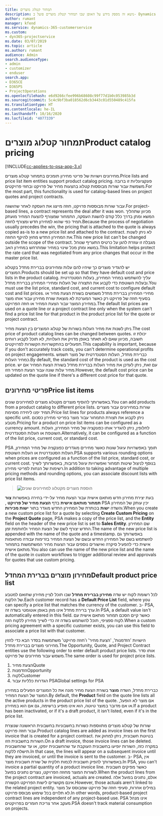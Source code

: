 ```yaml
---
title: תמחור קטלוג מוצרים
description: נושא זה מספק מידע על האופן שבו תמחור קטלוג מוצרים פועל ב- Dynamics 365 Project Service Automation ‏(PSA).
author: rumant
manager: kfend
ms.service: dynamics-365-customerservice
ms.custom:
- dyn365-projectservice
ms.date: 03/07/2019
ms.topic: article
ms.author: rumant
audience: Admin
search.audienceType:
- admin
- customizer
- enduser
search.app:
- D365CE
- D365PS
- ProjectOperations
ms.openlocfilehash: e6d9266cfee996b68608c99f77d1b0c053985b3d
ms.sourcegitcommit: 5c4c9bf3ba018562d6cb3443c01d550489c415fa
ms.translationtype: HT
ms.contentlocale: he-IL
ms.lasthandoff: 10/16/2020
ms.locfileid: "4077339"
---
```

# <a name="product-catalog-pricing"></a><span data-ttu-id="67962-103">תמחור קטלוג מוצרים</span><span class="sxs-lookup"><span data-stu-id="67962-103">Product catalog pricing</span></span> 

[!INCLUDE[cc-applies-to-psa-app-3.x](../includes/cc-applies-to-psa-app-3x.md)]


<span data-ttu-id="67962-104">מחירונים וישויות של פריטי מחירון תומכים בתמחור קטלוג מוצרים.</span><span class="sxs-lookup"><span data-stu-id="67962-104">Price lists and price list item entities support product catalog pricing.</span></span> <span data-ttu-id="67962-105">פונקציונליות זו ברובה משמשת עבור שורות מבוססות קטלוג בהצעות מחיר של פרויקט ובחוזי פרויקטים.</span><span class="sxs-lookup"><span data-stu-id="67962-105">For the most part, this functionality is used for catalog-based lines on project quotes and project contracts.</span></span>

<span data-ttu-id="67962-106">עבור שורות מבוססות פרויקט, חוזה מייצג את העסקה לאחר שהושגה.</span><span class="sxs-lookup"><span data-stu-id="67962-106">For project-based lines, a contract represents the deal after it was won.</span></span> <span data-ttu-id="67962-107">מכיוון שתהליך המשא ומתן בדרך כלל קודם להשגת העסקה, התמחור שמצורף להצעת המחיר מועתק תמיד כפי שהוא למחירון חדש ומצורף לחוזה.</span><span class="sxs-lookup"><span data-stu-id="67962-107">Because the process of negotiation usually precedes the win, the pricing that is attached to the quote is always copied as-is to a new price list and attached to the contract.</span></span> <span data-ttu-id="67962-108">לא ניתן לשנות את המחירון החדש מחוץ להיקף החוזה.</span><span class="sxs-lookup"><span data-stu-id="67962-108">This new price list can't be changed outside the scope of the contract.</span></span> <span data-ttu-id="67962-109">מגבלה זו עוזרת להגן על כרטיס התעריף שנוהל במשא ומתן מכל שינוי במחיר שמתרחש במחירון האב.</span><span class="sxs-lookup"><span data-stu-id="67962-109">This limitation helps protect the rate card that was negotiated from any price changes that occur in the master price list.</span></span>

<span data-ttu-id="67962-110">יש להגדיר מוצרים כך שיהיו להם עלות ומחירונים בברירת מחדל בקטלוג המוצרים.</span><span class="sxs-lookup"><span data-stu-id="67962-110">Products should be set up so that they have default cost and price lists in the product catalog.</span></span> <span data-ttu-id="67962-111">עליך להשתמש במחיר המחירון, בעלות הסטנדרטית ובעלות השוטפת כדי לקבוע את התצורה של העלות ומחירי המחירון בברירת מחדל.</span><span class="sxs-lookup"><span data-stu-id="67962-111">You must use the list price, standard cost, and current cost to configure default cost and list prices.</span></span> <span data-ttu-id="67962-112">מחירי המחירון בברירת מחדל משמשים בשורת הצעת מחיר או בסעיף חוזה של פרויקט רק כאשר המערכת לא מוצאת שורת מחירון עבור אותו מוצר במחירון המוצר עבור הצעת המחיר או חוזה הפרויקט.</span><span class="sxs-lookup"><span data-stu-id="67962-112">The default list prices are used on a quote line or a project contract line only when the system can't find a price list line for that product in the product price list for the quote or project contract.</span></span>

<span data-ttu-id="67962-113">ניתן לשנות את מחיר העלות בשורות של קטלוג המוצרים בין הצעות מחיר.</span><span class="sxs-lookup"><span data-stu-id="67962-113">The cost price of product catalog lines can be changed between quotes.</span></span> <span data-ttu-id="67962-114">יכולת זו חשובה, מכיוון שאם לא תאתר באופן מדויק את העלויות, לא תוכל לקבוע רווחים תפעוליים בהתקשרויות הקשורות לפרויקטים.</span><span class="sxs-lookup"><span data-stu-id="67962-114">This capability is important, because if you don't accurately track costs, you can't determine operational profits on project engagements.</span></span> <span data-ttu-id="67962-115">כברירת מחדל, העלות הסטנדרטית של מוצר תשמש כמחיר העלות.</span><span class="sxs-lookup"><span data-stu-id="67962-115">By default, the standard cost of the product is used as the cost price.</span></span> <span data-ttu-id="67962-116">עם זאת, ניתן לעדכן את מחיר העלות בברירת מחדל בשורת הצעת המחיר אם יש מחיר עלות שונה עבור הצעת המחיר הזו.</span><span class="sxs-lookup"><span data-stu-id="67962-116">However, the default cost price can be updated on the quote line if there's a different cost price for that quote.</span></span>

## <a name="price-list-items"></a><span data-ttu-id="67962-117">פריטי מחירונים</span><span class="sxs-lookup"><span data-stu-id="67962-117">Price list items</span></span>

<span data-ttu-id="67962-118">באפשרותך להוסיף מוצרים מקטלוג מוצרים למחירונים שונים.</span><span class="sxs-lookup"><span data-stu-id="67962-118">You can add products from a product catalog to different price lists.</span></span> <span data-ttu-id="67962-119">שורות במחירונים עבור מוצרים תמיד יפנו ליחידה מסוימת.</span><span class="sxs-lookup"><span data-stu-id="67962-119">Price list lines for products always reference a specific unit.</span></span> <span data-ttu-id="67962-120">ניתן לקבוע את תצורת התמחור עבור מוצר בפריטי מחירון כסכום מטבע.</span><span class="sxs-lookup"><span data-stu-id="67962-120">Pricing for a product on price list items can be configured as a currency amount.</span></span> <span data-ttu-id="67962-121">לחלופין, ניתן להגדיר אותו כפונקציה של מחיר המחירון, העלות השוטפת או העלות הסטנדרטית.</span><span class="sxs-lookup"><span data-stu-id="67962-121">Alternatively, it can be configured as a function of the list price, current cost, or standard cost.</span></span>

<span data-ttu-id="67962-122">PSA תומך באפשרויות עיגול שונות כאשר מחירים מוגדרים כפונקציה של מחיר המחירון, העלות הסטנדרטית או העלות השוטפת.</span><span class="sxs-lookup"><span data-stu-id="67962-122">PSA supports various rounding options when prices are configured as a function of the list price, standard cost, or current cost.</span></span> <span data-ttu-id="67962-123">בנוסף לניצול שיטות תמחור ואפשרויות עיגול מרובות, באפשרותך לשייך רשימות של הנחות לפריטי מחירון.</span><span class="sxs-lookup"><span data-stu-id="67962-123">In addition to taking advantage of multiple pricing methods and rounding options, you can associate discount lists with price list items.</span></span> 

> ![הוספת מוצרים מקטלוג למחירונים שונים](media/basic-guide-16.png)

<span data-ttu-id="67962-125">בעת יצירת מחירון חדש מותאם אישית עבור הצעת מחיר על-ידי בחירה באפשרות **צור תמחור מותאם אישית** בדף **הצעת מחיר של פרויקט‬** ,‏ PSA יכין עותק של המחירון והשדה **ישות** בכותרת של המחירון החדש מוגדר בתור **ישות מכירות**.</span><span class="sxs-lookup"><span data-stu-id="67962-125">When you create a new custom price list for a quote by selecting **Create Custom Pricing** on the **Project Quote** page, PSA makes a copy of the price list, and the **Entity** field on the header of the new price list is set to **Sales Entity**.</span></span> <span data-ttu-id="67962-126">שם המחירון החדש יצורף לשם של הצעת המחיר ולחותמת זמן.</span><span class="sxs-lookup"><span data-stu-id="67962-126">The name of the new price list is appended with the name of the quote and a timestamp.</span></span> <span data-ttu-id="67962-127">באפשרותך גם להשתמש בשם של המחירון החדש ובשם של הצעת המחיר בזרימות עבודה מותאמות אישית כדי להפעיל סיקרה ואישורים נוספים עבור הצעות מחיר המשתמשות בתמחור מותאם אישית.</span><span class="sxs-lookup"><span data-stu-id="67962-127">You also can use the name of the new price list and the name of the quote in custom workflows to trigger additional review and approvals for quotes that use custom pricing.</span></span>

 
## <a name="default-product-price-list"></a><span data-ttu-id="67962-128">מחירון מוצרים בברירת המחדל</span><span class="sxs-lookup"><span data-stu-id="67962-128">Default product price list</span></span>
<span data-ttu-id="67962-129">לכל רשומת לקוח יש שדה **מחירון בברירת מחדל** שבו תוכל לציין מחירון שתואם למטבע של הלקוח.</span><span class="sxs-lookup"><span data-stu-id="67962-129">Each customer record has a **Default Price List** field, where you can specify a price list that matches the currency of the customer.</span></span> <span data-ttu-id="67962-130">ב- PSA, ערך ברירת מחדל אינו מוזן באופן אוטומטי בשדה זה.</span><span class="sxs-lookup"><span data-stu-id="67962-130">In PSA, a default value isn't automatically entered in this field.</span></span> <span data-ttu-id="67962-131">כאשר קיים הסכם תמחור מותאם אישית עם לקוח ספציפי, תוכל להשתמש בשדה זה כדי לשייך מחירון ללקוח הזה.</span><span class="sxs-lookup"><span data-stu-id="67962-131">When a custom pricing agreement with a specific customer exists, you can use this field to associate a price list with that customer.</span></span>

<span data-ttu-id="67962-132">הישויות 'הזדמנות', 'הצעת מחיר' ו'חוזה פרויקט' משתמשות בסדר הבא כדי להזין מחירוני מוצרים בברירת מחדל.</span><span class="sxs-lookup"><span data-stu-id="67962-132">The Opportunity, Quote, and Project Contract entities use the following order to enter default product price lists.</span></span> <span data-ttu-id="67962-133">אותו סדר משמש עבור מחירונים של פרויקט.</span><span class="sxs-lookup"><span data-stu-id="67962-133">The same order is used for project price lists.</span></span>

1.  <span data-ttu-id="67962-134">הצעת מחיר</span><span class="sxs-lookup"><span data-stu-id="67962-134">Quote</span></span>
2.  <span data-ttu-id="67962-135">הזדמנות</span><span class="sxs-lookup"><span data-stu-id="67962-135">Opportunity</span></span>
3.  <span data-ttu-id="67962-136">לקוח</span><span class="sxs-lookup"><span data-stu-id="67962-136">Customer</span></span>
4.  <span data-ttu-id="67962-137">הגדרות כלליות עבור PSA</span><span class="sxs-lookup"><span data-stu-id="67962-137">Global settings for PSA</span></span>

<span data-ttu-id="67962-138">כברירת מחדל, השדה **מוצר** בשורת הצעת מחיר מונה את כל המוצרים הפעילים במחירון המוצר של הצעת המחיר.</span><span class="sxs-lookup"><span data-stu-id="67962-138">By default, the **Product** field on the quote line lists all the active products in the product price list of the quote.</span></span> <span data-ttu-id="67962-139">אם מוצר לא הופעל, או אם מדובר במוצר טיוטה, הוא אינו מופיע ברשימה, גם אם הוא במחירון.</span><span class="sxs-lookup"><span data-stu-id="67962-139">If a product has been inactivated, or if it's a draft product, it isn't listed, even if it's in the price list.</span></span> 

<span data-ttu-id="67962-140">שורות של קטלוג מוצרים מתווספות כשורות בחשבוניות בחשבונית הראשונה שנוצרת עבור חוזה פרויקט.</span><span class="sxs-lookup"><span data-stu-id="67962-140">Product catalog lines are added as invoice lines on the first invoice that is created for a project contract.</span></span> <span data-ttu-id="67962-141">בטיוטת חשבונית, ניתן למחוק את השורות בחשבונית הזו.</span><span class="sxs-lookup"><span data-stu-id="67962-141">On a draft invoice, those invoice lines can be deleted.</span></span> <span data-ttu-id="67962-142">במקרה כזה, השורות יופיעו בחשבונית העוקבת עד שהחשבונית יופקו, או עד שהחשבונית תישלח ללקוח.</span><span class="sxs-lookup"><span data-stu-id="67962-142">In that case, the lines will appear on a subsequent invoice until they are invoiced, or until the invoice is sent to the customer.</span></span> <span data-ttu-id="67962-143">ב- PSA, אין באפשרותך להפיק חשבונית לכמות חלקית של שורת חשבונית מוצר.</span><span class="sxs-lookup"><span data-stu-id="67962-143">In PSA, you can't invoice a partial quantity of a product invoice line.</span></span> <span data-ttu-id="67962-144">כאשר מפיקים חשבונית לשורות המוצר מחוזה הפרויקט, נוצרים נתונים בפועל.</span><span class="sxs-lookup"><span data-stu-id="67962-144">When the product lines from the project contract are invoiced, actuals are created.</span></span> <span data-ttu-id="67962-145">אולם, נתונים בפועל אלה אינם מקושרים לישות הפרויקט הקשורה.</span><span class="sxs-lookup"><span data-stu-id="67962-145">However, those actuals aren't linked to the related project entity.</span></span> <span data-ttu-id="67962-146">במילים אחרות, סעיפי חוזה של פרויקט שמבוסס על מוצר לא תלויים בכל שימוש מבוסס פרויקט.</span><span class="sxs-lookup"><span data-stu-id="67962-146">In other words, product-based project contract lines are independent of any project-based use.</span></span> <span data-ttu-id="67962-147">PSA אינו מנהל מעקב אחר צריכת חומרים בפרויקטים.</span><span class="sxs-lookup"><span data-stu-id="67962-147">PSA doesn't track material consumption on projects.</span></span>
